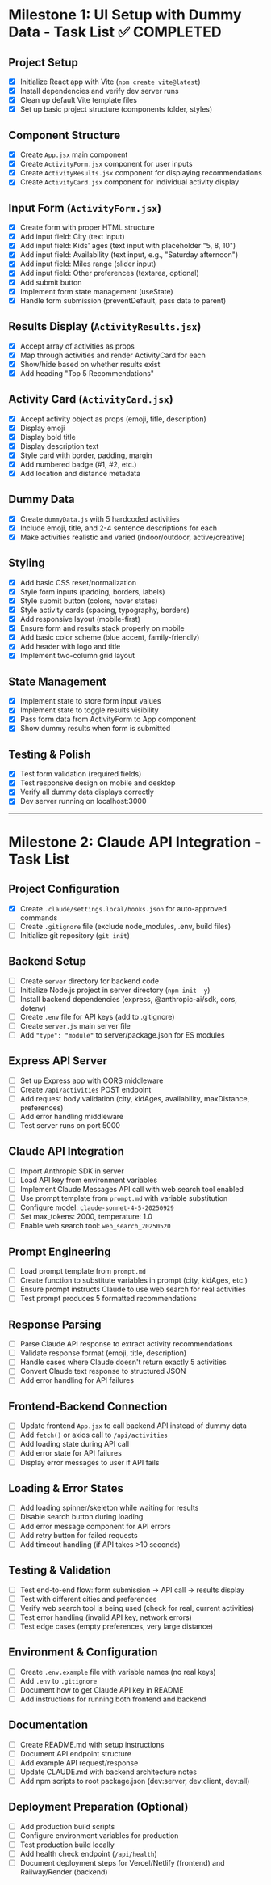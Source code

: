 # Milestone 1: UI Setup with Dummy Data - Task List ✅ COMPLETED

## Project Setup
- [x] Initialize React app with Vite (`npm create vite@latest`)
- [x] Install dependencies and verify dev server runs
- [x] Clean up default Vite template files
- [x] Set up basic project structure (components folder, styles)

## Component Structure
- [x] Create `App.jsx` main component
- [x] Create `ActivityForm.jsx` component for user inputs
- [x] Create `ActivityResults.jsx` component for displaying recommendations
- [x] Create `ActivityCard.jsx` component for individual activity display

## Input Form (`ActivityForm.jsx`)
- [x] Create form with proper HTML structure
- [x] Add input field: City (text input)
- [x] Add input field: Kids' ages (text input with placeholder "5, 8, 10")
- [x] Add input field: Availability (text input, e.g., "Saturday afternoon")
- [x] Add input field: Miles range (slider input)
- [x] Add input field: Other preferences (textarea, optional)
- [x] Add submit button
- [x] Implement form state management (useState)
- [x] Handle form submission (preventDefault, pass data to parent)

## Results Display (`ActivityResults.jsx`)
- [x] Accept array of activities as props
- [x] Map through activities and render ActivityCard for each
- [x] Show/hide based on whether results exist
- [x] Add heading "Top 5 Recommendations"

## Activity Card (`ActivityCard.jsx`)
- [x] Accept activity object as props (emoji, title, description)
- [x] Display emoji
- [x] Display bold title
- [x] Display description text
- [x] Style card with border, padding, margin
- [x] Add numbered badge (#1, #2, etc.)
- [x] Add location and distance metadata

## Dummy Data
- [x] Create `dummyData.js` with 5 hardcoded activities
- [x] Include emoji, title, and 2-4 sentence descriptions for each
- [x] Make activities realistic and varied (indoor/outdoor, active/creative)

## Styling
- [x] Add basic CSS reset/normalization
- [x] Style form inputs (padding, borders, labels)
- [x] Style submit button (colors, hover states)
- [x] Style activity cards (spacing, typography, borders)
- [x] Add responsive layout (mobile-first)
- [x] Ensure form and results stack properly on mobile
- [x] Add basic color scheme (blue accent, family-friendly)
- [x] Add header with logo and title
- [x] Implement two-column grid layout

## State Management
- [x] Implement state to store form input values
- [x] Implement state to toggle results visibility
- [x] Pass form data from ActivityForm to App component
- [x] Show dummy results when form is submitted

## Testing & Polish
- [x] Test form validation (required fields)
- [x] Test responsive design on mobile and desktop
- [x] Verify all dummy data displays correctly
- [x] Dev server running on localhost:3000

---

# Milestone 2: Claude API Integration - Task List

## Project Configuration
- [x] Create `.claude/settings.local/hooks.json` for auto-approved commands
- [ ] Create `.gitignore` file (exclude node_modules, .env, build files)
- [ ] Initialize git repository (`git init`)

## Backend Setup
- [ ] Create `server` directory for backend code
- [ ] Initialize Node.js project in server directory (`npm init -y`)
- [ ] Install backend dependencies (express, @anthropic-ai/sdk, cors, dotenv)
- [ ] Create `.env` file for API keys (add to .gitignore)
- [ ] Create `server.js` main server file
- [ ] Add `"type": "module"` to server/package.json for ES modules

## Express API Server
- [ ] Set up Express app with CORS middleware
- [ ] Create `/api/activities` POST endpoint
- [ ] Add request body validation (city, kidAges, availability, maxDistance, preferences)
- [ ] Add error handling middleware
- [ ] Test server runs on port 5000

## Claude API Integration
- [ ] Import Anthropic SDK in server
- [ ] Load API key from environment variables
- [ ] Implement Claude Messages API call with web search tool enabled
- [ ] Use prompt template from `prompt.md` with variable substitution
- [ ] Configure model: `claude-sonnet-4-5-20250929`
- [ ] Set max_tokens: 2000, temperature: 1.0
- [ ] Enable web search tool: `web_search_20250520`

## Prompt Engineering
- [ ] Load prompt template from `prompt.md`
- [ ] Create function to substitute variables in prompt (city, kidAges, etc.)
- [ ] Ensure prompt instructs Claude to use web search for real activities
- [ ] Test prompt produces 5 formatted recommendations

## Response Parsing
- [ ] Parse Claude API response to extract activity recommendations
- [ ] Validate response format (emoji, title, description)
- [ ] Handle cases where Claude doesn't return exactly 5 activities
- [ ] Convert Claude text response to structured JSON
- [ ] Add error handling for API failures

## Frontend-Backend Connection
- [ ] Update frontend `App.jsx` to call backend API instead of dummy data
- [ ] Add `fetch()` or axios call to `/api/activities`
- [ ] Add loading state during API call
- [ ] Add error state for API failures
- [ ] Display error messages to user if API fails

## Loading & Error States
- [ ] Add loading spinner/skeleton while waiting for results
- [ ] Disable search button during loading
- [ ] Add error message component for API errors
- [ ] Add retry button for failed requests
- [ ] Add timeout handling (if API takes >10 seconds)

## Testing & Validation
- [ ] Test end-to-end flow: form submission → API call → results display
- [ ] Test with different cities and preferences
- [ ] Verify web search tool is being used (check for real, current activities)
- [ ] Test error handling (invalid API key, network errors)
- [ ] Test edge cases (empty preferences, very large distance)

## Environment & Configuration
- [ ] Create `.env.example` file with variable names (no real keys)
- [ ] Add `.env` to `.gitignore`
- [ ] Document how to get Claude API key in README
- [ ] Add instructions for running both frontend and backend

## Documentation
- [ ] Create README.md with setup instructions
- [ ] Document API endpoint structure
- [ ] Add example API request/response
- [ ] Update CLAUDE.md with backend architecture notes
- [ ] Add npm scripts to root package.json (dev:server, dev:client, dev:all)

## Deployment Preparation (Optional)
- [ ] Add production build scripts
- [ ] Configure environment variables for production
- [ ] Test production build locally
- [ ] Add health check endpoint (`/api/health`)
- [ ] Document deployment steps for Vercel/Netlify (frontend) and Railway/Render (backend)
